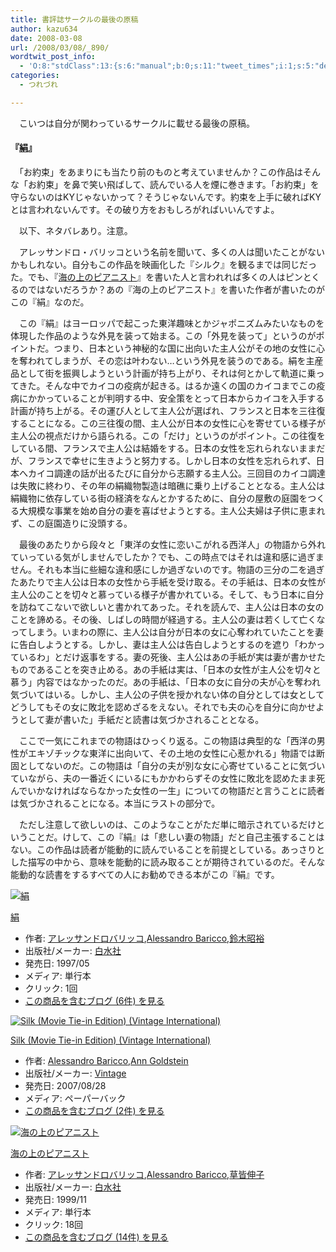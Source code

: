 ```yaml
---
title: 書評誌サークルの最後の原稿
author: kazu634
date: 2008-03-08
url: /2008/03/08/_890/
wordtwit_post_info:
  - 'O:8:"stdClass":13:{s:6:"manual";b:0;s:11:"tweet_times";i:1;s:5:"delay";i:0;s:7:"enabled";i:1;s:10:"separation";s:2:"60";s:7:"version";s:3:"3.7";s:14:"tweet_template";b:0;s:6:"status";i:2;s:6:"result";a:0:{}s:13:"tweet_counter";i:2;s:13:"tweet_log_ids";a:1:{i:0;i:3797;}s:9:"hash_tags";a:0:{}s:8:"accounts";a:1:{i:0;s:7:"kazu634";}}'
categories:
  - つれづれ

---
```

<div class="section">
<p>
    　こいつは自分が関わっているサークルに載せる最後の原稿。
</p>
  
<h4>
    『<a href="http://d.hatena.ne.jp/asin/4560046255" onclick="__gaTracker('send', 'event', 'outbound-article', 'http://d.hatena.ne.jp/asin/4560046255', '絹');">絹</a>』
</h4>
  
<p>
    　「お約束」をあまりにも当たり前のものと考えていませんか？この作品はそんな「お約束」を鼻で笑い飛ばして、読んでいる人を煙に巻きます。「お約束」を守らないのはKYじゃないかって？そうじゃないんです。約束を上手に破ればKYとは言われないんです。その破り方をおもしろがればいいんですよ。
</p>
  
<p>
    　以下、ネタバレあり。注意。
</p>
  
<p>
</p>
  
<p>
    　アレッサンドロ・バリッコという名前を聞いて、多くの人は聞いたことがないかもしれない。自分もこの作品を映画化した『シルク』を観るまでは同じだった。でも、『<a href="http://d.hatena.ne.jp/asin/4560046700" onclick="__gaTracker('send', 'event', 'outbound-article', 'http://d.hatena.ne.jp/asin/4560046700', '海の上のピアニスト');">海の上のピアニスト</a>』を書いた人と言われれば多くの人はピンとくるのではないだろうか？あの『海の上のピアニスト』を書いた作者が書いたのがこの『絹』なのだ。
</p>
  
<p>
    　この『絹』はヨーロッパで起こった東洋趣味とかジャポニズムみたいなものを体現した作品のような外見を装って始まる。この「外見を装って」というのがポイントだ。つまり、日本という神秘的な国に出向いた主人公がその地の女性に心を奪われてしまうが、その恋は叶わない…という外見を装うのである。絹を主産品として街を振興しようという計画が持ち上がり、それは何とかして軌道に乗ってきた。そんな中でカイコの疫病が起きる。はるか遠くの国のカイコまでこの疫病にかかっていることが判明する中、安全策をとって日本からカイコを入手する計画が持ち上がる。その運び人として主人公が選ばれ、フランスと日本を三往復することになる。この三往復の間、主人公が日本の女性に心を寄せている様子が主人公の視点だけから語られる。この「だけ」というのがポイント。この往復をしている間、フランスで主人公は結婚をする。日本の女性を忘れられないままだが、フランスで幸せに生きようと努力する。しかし日本の女性を忘れられず、日本へカイコ調達の話が出るたびに自分から志願する主人公。三回目のカイコ調達は失敗に終わり、その年の絹織物製造は暗礁に乗り上げることとなる。主人公は絹織物に依存している街の経済をなんとかするために、自分の屋敷の庭園をつくる大規模な事業を始め自分の妻を喜ばせようとする。主人公夫婦は子供に恵まれず、この庭園造りに没頭する。
</p>
  
<p>
    　最後のあたりから段々と「東洋の女性に恋いこがれる西洋人」の物語から外れていっている気がしませんでしたか？でも、この時点ではそれは違和感に過ぎません。それも本当に些細な違和感にしか過ぎないのです。物語の三分の二を過ぎたあたりで主人公は日本の女性から手紙を受け取る。その手紙は、日本の女性が主人公のことを切々と慕っている様子が書かれている。そして、もう日本に自分を訪ねてこないで欲しいと書かれてあった。それを読んで、主人公は日本の女のことを諦める。その後、しばしの時間が経過する。主人公の妻は若くして亡くなってしまう。いまわの際に、主人公は自分が日本の女に心奪われていたことを妻に告白しようとする。しかし、妻は主人公は告白しようとするのを遮り「わかっているわ」とだけ返事をする。妻の死後、主人公はあの手紙が実は妻が書かせたものであることを突き止める。あの手紙は実は、「日本の女性が主人公を切々と慕う」内容ではなかったのだ。あの手紙は、「日本の女に自分の夫が心を奪われ気づいてはいる。しかし、主人公の子供を授かれない体の自分としては女としてどうしてもその女に敗北を認めざるをえない。それでも夫の心を自分に向かせようとして妻が書いた」手紙だと読書は気づかされることとなる。
</p>
  
<p>
    　ここで一気にこれまでの物語はひっくり返る。この物語は典型的な「西洋の男性がエキゾチックな東洋に出向いて、その土地の女性に心惹かれる」物語では断固としてないのだ。この物語は「自分の夫が別な女に心寄せていることに気づいていながら、夫の一番近くにいるにもかかわらずその女性に敗北を認めたまま死んでいかなければならなかった女性の一生」についての物語だと言うことに読者は気づかされることになる。本当にラストの部分で。
</p>
  
<p>
    　ただし注意して欲しいのは、このようなことがただ単に暗示されているだけということだ。けして、この『絹』は「悲しい妻の物語」だと自己主張することはない。この作品は読者が能動的に読んでいることを前提としている。あっさりとした描写の中から、意味を能動的に読み取ることが期待されているのだ。そんな能動的な読書をするすべての人にお勧めできる本がこの『絹』です。
</p>
  
<div class="hatena-asin-detail">
<a href="http://www.amazon.co.jp/dp/4560046255/?tag=hatena_st1-22&ascsubtag=d-7ibv" onclick="__gaTracker('send', 'event', 'outbound-article', 'http://www.amazon.co.jp/dp/4560046255/?tag=hatena_st1-22&ascsubtag=d-7ibv', '');"><img src="https://images-na.ssl-images-amazon.com/images/I/41W1MGXPNDL._SL160_.jpg" class="hatena-asin-detail-image" alt="絹" title="絹" /></a></p> 
    
<div class="hatena-asin-detail-info">
<p class="hatena-asin-detail-title">
<a href="http://www.amazon.co.jp/dp/4560046255/?tag=hatena_st1-22&ascsubtag=d-7ibv" onclick="__gaTracker('send', 'event', 'outbound-article', 'http://www.amazon.co.jp/dp/4560046255/?tag=hatena_st1-22&ascsubtag=d-7ibv', '絹');">絹</a>
</p>
      
<ul>
<li>
<span class="hatena-asin-detail-label">作者:</span> <a href="http://d.hatena.ne.jp/keyword/%A5%A2%A5%EC%A5%C3%A5%B5%A5%F3%A5%C9%A5%ED%A5%D0%A5%EA%A5%C3%A5%B3" onclick="__gaTracker('send', 'event', 'outbound-article', 'http://d.hatena.ne.jp/keyword/%A5%A2%A5%EC%A5%C3%A5%B5%A5%F3%A5%C9%A5%ED%A5%D0%A5%EA%A5%C3%A5%B3', 'アレッサンドロバリッコ');" class="keyword">アレッサンドロバリッコ</a>,<a href="http://d.hatena.ne.jp/keyword/Alessandro%20Baricco" onclick="__gaTracker('send', 'event', 'outbound-article', 'http://d.hatena.ne.jp/keyword/Alessandro%20Baricco', 'Alessandro Baricco');" class="keyword">Alessandro Baricco</a>,<a href="http://d.hatena.ne.jp/keyword/%CE%EB%CC%DA%BE%BC%CD%B5" onclick="__gaTracker('send', 'event', 'outbound-article', 'http://d.hatena.ne.jp/keyword/%CE%EB%CC%DA%BE%BC%CD%B5', '鈴木昭裕');" class="keyword">鈴木昭裕</a>
</li>
<li>
<span class="hatena-asin-detail-label">出版社/メーカー:</span> <a href="http://d.hatena.ne.jp/keyword/%C7%F2%BF%E5%BC%D2" onclick="__gaTracker('send', 'event', 'outbound-article', 'http://d.hatena.ne.jp/keyword/%C7%F2%BF%E5%BC%D2', '白水社');" class="keyword">白水社</a>
</li>
<li>
<span class="hatena-asin-detail-label">発売日:</span> 1997/05
</li>
<li>
<span class="hatena-asin-detail-label">メディア:</span> 単行本
</li>
<li>
<span class="hatena-asin-detail-label">クリック</span>: 1回
</li>
<li>
<a href="http://d.hatena.ne.jp/asin/4560046255" onclick="__gaTracker('send', 'event', 'outbound-article', 'http://d.hatena.ne.jp/asin/4560046255', 'この商品を含むブログ (6件) を見る');" target="_blank">この商品を含むブログ (6件) を見る</a>
</li>
</ul>
</div>
    
<div class="hatena-asin-detail-foot">
</div>
</div>
  
<div class="hatena-asin-detail">
<a href="http://www.amazon.co.jp/dp/0307277976/?tag=hatena_st1-22&ascsubtag=d-7ibv" onclick="__gaTracker('send', 'event', 'outbound-article', 'http://www.amazon.co.jp/dp/0307277976/?tag=hatena_st1-22&ascsubtag=d-7ibv', '');"><img src="https://images-na.ssl-images-amazon.com/images/I/510QmujW9YL._SL160_.jpg" class="hatena-asin-detail-image" alt="Silk (Movie Tie-in Edition) (Vintage International)" title="Silk (Movie Tie-in Edition) (Vintage International)" /></a></p> 
    
<div class="hatena-asin-detail-info">
<p class="hatena-asin-detail-title">
<a href="http://www.amazon.co.jp/dp/0307277976/?tag=hatena_st1-22&ascsubtag=d-7ibv" onclick="__gaTracker('send', 'event', 'outbound-article', 'http://www.amazon.co.jp/dp/0307277976/?tag=hatena_st1-22&ascsubtag=d-7ibv', 'Silk (Movie Tie-in Edition) (Vintage International)');">Silk (Movie Tie-in Edition) (Vintage International)</a>
</p>
      
<ul>
<li>
<span class="hatena-asin-detail-label">作者:</span> <a href="http://d.hatena.ne.jp/keyword/Alessandro%20Baricco" onclick="__gaTracker('send', 'event', 'outbound-article', 'http://d.hatena.ne.jp/keyword/Alessandro%20Baricco', 'Alessandro Baricco');" class="keyword">Alessandro Baricco</a>,<a href="http://d.hatena.ne.jp/keyword/Ann%20Goldstein" onclick="__gaTracker('send', 'event', 'outbound-article', 'http://d.hatena.ne.jp/keyword/Ann%20Goldstein', 'Ann Goldstein');" class="keyword">Ann Goldstein</a>
</li>
<li>
<span class="hatena-asin-detail-label">出版社/メーカー:</span> <a href="http://d.hatena.ne.jp/keyword/Vintage" onclick="__gaTracker('send', 'event', 'outbound-article', 'http://d.hatena.ne.jp/keyword/Vintage', 'Vintage');" class="keyword">Vintage</a>
</li>
<li>
<span class="hatena-asin-detail-label">発売日:</span> 2007/08/28
</li>
<li>
<span class="hatena-asin-detail-label">メディア:</span> ペーパーバック
</li>
<li>
<a href="http://d.hatena.ne.jp/asin/0307277976" onclick="__gaTracker('send', 'event', 'outbound-article', 'http://d.hatena.ne.jp/asin/0307277976', 'この商品を含むブログ (2件) を見る');" target="_blank">この商品を含むブログ (2件) を見る</a>
</li>
</ul>
</div>
    
<div class="hatena-asin-detail-foot">
</div>
</div>
  
<div class="hatena-asin-detail">
<a href="http://www.amazon.co.jp/dp/4560046700/?tag=hatena_st1-22&ascsubtag=d-7ibv" onclick="__gaTracker('send', 'event', 'outbound-article', 'http://www.amazon.co.jp/dp/4560046700/?tag=hatena_st1-22&ascsubtag=d-7ibv', '');"><img src="https://images-na.ssl-images-amazon.com/images/I/41RJZXVC3DL._SL160_.jpg" class="hatena-asin-detail-image" alt="海の上のピアニスト" title="海の上のピアニスト" /></a></p> 
    
<div class="hatena-asin-detail-info">
<p class="hatena-asin-detail-title">
<a href="http://www.amazon.co.jp/dp/4560046700/?tag=hatena_st1-22&ascsubtag=d-7ibv" onclick="__gaTracker('send', 'event', 'outbound-article', 'http://www.amazon.co.jp/dp/4560046700/?tag=hatena_st1-22&ascsubtag=d-7ibv', '海の上のピアニスト');">海の上のピアニスト</a>
</p>
      
<ul>
<li>
<span class="hatena-asin-detail-label">作者:</span> <a href="http://d.hatena.ne.jp/keyword/%A5%A2%A5%EC%A5%C3%A5%B5%A5%F3%A5%C9%A5%ED%A5%D0%A5%EA%A5%C3%A5%B3" onclick="__gaTracker('send', 'event', 'outbound-article', 'http://d.hatena.ne.jp/keyword/%A5%A2%A5%EC%A5%C3%A5%B5%A5%F3%A5%C9%A5%ED%A5%D0%A5%EA%A5%C3%A5%B3', 'アレッサンドロバリッコ');" class="keyword">アレッサンドロバリッコ</a>,<a href="http://d.hatena.ne.jp/keyword/Alessandro%20Baricco" onclick="__gaTracker('send', 'event', 'outbound-article', 'http://d.hatena.ne.jp/keyword/Alessandro%20Baricco', 'Alessandro Baricco');" class="keyword">Alessandro Baricco</a>,<a href="http://d.hatena.ne.jp/keyword/%C1%F0%B3%A7%BF%AD%BB%D2" onclick="__gaTracker('send', 'event', 'outbound-article', 'http://d.hatena.ne.jp/keyword/%C1%F0%B3%A7%BF%AD%BB%D2', '草皆伸子');" class="keyword">草皆伸子</a>
</li>
<li>
<span class="hatena-asin-detail-label">出版社/メーカー:</span> <a href="http://d.hatena.ne.jp/keyword/%C7%F2%BF%E5%BC%D2" onclick="__gaTracker('send', 'event', 'outbound-article', 'http://d.hatena.ne.jp/keyword/%C7%F2%BF%E5%BC%D2', '白水社');" class="keyword">白水社</a>
</li>
<li>
<span class="hatena-asin-detail-label">発売日:</span> 1999/11
</li>
<li>
<span class="hatena-asin-detail-label">メディア:</span> 単行本
</li>
<li>
<span class="hatena-asin-detail-label">クリック</span>: 18回
</li>
<li>
<a href="http://d.hatena.ne.jp/asin/4560046700" onclick="__gaTracker('send', 'event', 'outbound-article', 'http://d.hatena.ne.jp/asin/4560046700', 'この商品を含むブログ (14件) を見る');" target="_blank">この商品を含むブログ (14件) を見る</a>
</li>
</ul>
</div>
    
<div class="hatena-asin-detail-foot">
</div>
</div>
</div>
